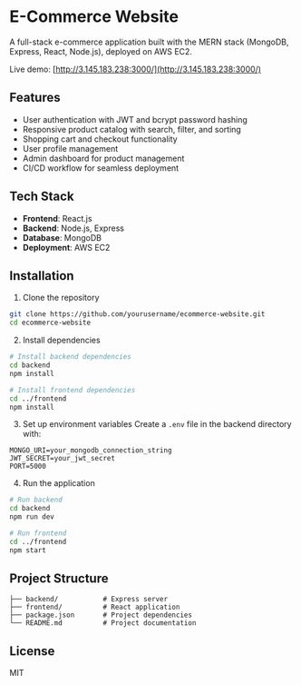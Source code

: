 # E-Commerce Website

A full-stack e-commerce application built with the MERN stack (MongoDB, Express, React, Node.js), deployed on AWS EC2.

Live demo: [http://3.145.183.238:3000/](http://3.145.183.238:3000/)

## Features

- User authentication with JWT and bcrypt password hashing
- Responsive product catalog with search, filter, and sorting
- Shopping cart and checkout functionality
- User profile management
- Admin dashboard for product management
- CI/CD workflow for seamless deployment

## Tech Stack

- **Frontend**: React.js
- **Backend**: Node.js, Express
- **Database**: MongoDB
- **Deployment**: AWS EC2

## Installation

1. Clone the repository
```bash
git clone https://github.com/yourusername/ecommerce-website.git
cd ecommerce-website
```

2. Install dependencies
```bash
# Install backend dependencies
cd backend
npm install

# Install frontend dependencies
cd ../frontend
npm install
```

3. Set up environment variables
Create a `.env` file in the backend directory with:
```
MONGO_URI=your_mongodb_connection_string
JWT_SECRET=your_jwt_secret
PORT=5000
```

4. Run the application
```bash
# Run backend
cd backend
npm run dev

# Run frontend
cd ../frontend
npm start
```

## Project Structure

```
├── backend/           # Express server
├── frontend/          # React application
├── package.json       # Project dependencies
└── README.md          # Project documentation
```

## License

MIT
